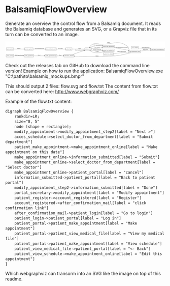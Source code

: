 BalsamiqFlowOverview
====================

Generate an overview the control flow from a Balsamiq document.
It reads the Balsamiq database and generates an SVG, or a Grapviz file that in its turn can be converted to an image.

[![cover_photo](https://github.com/EmileSonneveld/BalsamiqFlowOverview/blob/master/example_grapviz.svg)](https://gitcdn.link/repo/EmileSonneveld/BalsamiqFlowOverview/master/example_grapviz.svg)

Check out the releases tab on GitHub to download the command line version!
Example on how to run the application:
BalsamiqFlowOverview.exe "C:\path\to\balsamiq_mockups.bmpr"

This should output 2 files: flow.svg and flow.txt
The content from flow.txt can be converted here: http://www.webgraphviz.com/

Example of the flow.txt content:
```
digraph BalsamiqFlowOverview {
	rankdir=LR;
	size="8, 5"
	node [shape = rectangle];
	modify_appointment->modify_appointment_step2[label = "Next >"]
	acces_schedule->select_doctor_from_department[label = "Submit department"]
	patient_make_appointment->make_appointment_online[label = "Make appointment on this date"]
	make_appointment_online->information_submitted[label = "Submit"]
	make_appointment_online->select_doctor_from_department[label = "Select doctor"]
	make_appointment_online->patient_portal[label = "cancel"]
	information_submitted->patient_portal[label = "Back to patient portal"]
	modify_appointment_step2->information_submitted[label = "Done"]
	portal_secretary->modify_appointment[label = "Modify appointment"]
	patient_register->account_registered[label = "Register"]
	account_registered->after_confirmation_mail[label = "click confirmation link"]
	after_confirmation_mail->patient_login[label = "Go to login"]
	patient_login->patient_portal[label = "Log in"]
	patient_portal->patient_make_appointment[label = "Make appointment"]
	patient_portal->patient_view_medical_file[label = "View my medical file"]
	patient_portal->patient_make_appointment[label = "View schedule"]
	patient_view_medical_file->patient_portal[label = "<- Back"]
	patient_view_schedule->make_appointment_online[label = "Edit this appointment"]
}
```
Which webgraphviz can transorm into an SVG like the image on top of this readme.
